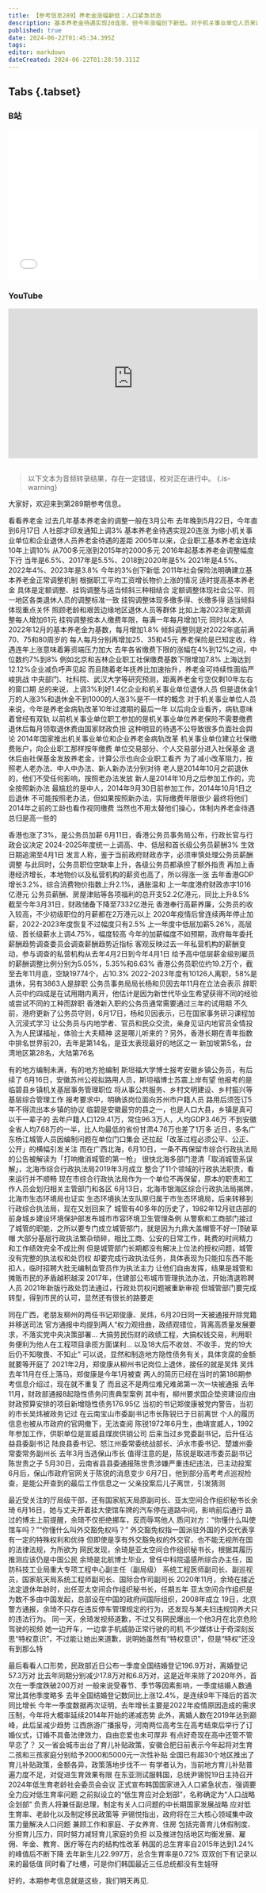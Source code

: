 ```yaml
---
title: 【参考信息289】养老金涨幅新低；人口紧急状态
description: 基本养老金待遇实现20连涨，但今年涨幅创下新低。对于机关事业单位人员来说，今年是养老金并轨改革10年过渡期的最后一年，“老人老办法、中人中办法、新人新办法”。香港公务员职位空缺率升至约10%，港府宣布公务员将整体加薪3%。老朋友柳州两任书记同一天被通报开除党籍并移送司法。 我国一季度结婚登记数跌破200万对，是近年来除了2020年的第一次。东亚测试服韩国进入人口紧急状态，但…最近三任总统都没生娃。
published: true
date: 2024-06-22T01:45:34.395Z
tags: 
editor: markdown
dateCreated: 2024-06-22T01:28:59.311Z
---
```


## Tabs {.tabset}
### B站
<div style="position: relative; padding: 30% 45%;">
<iframe style="position: absolute; width: 100%; height: 100%; left: 0; top: 0;" src="//player.bilibili.com/player.html?&bvid=BV1vs421T7AB&page=1&as_wide=1&high_quality=1&danmaku=1&autoplay=0" scrolling="no" border="0" frameborder="no" framespacing="0" allowfullscreen="true"></iframe>
</div>

### YouTube
<div style="position: relative; padding: 30% 45%;">
<iframe style="position: absolute; top: 0; left: 0; width: 100%; height: 100%;" src="https://www.youtube-nocookie.com/embed/YouTubeVID" title="YouTube video player" frameborder="0" allow="accelerometer; autoplay; clipboard-write; encrypted-media; gyroscope; picture-in-picture" allowfullscreen></iframe>
</div>

## 

> 以下文本为音频转录结果，存在一定错误，校对正在进行中。
{.is-warning}

大家好，欢迎来到第289期参考信息。

看看养老金
过去几年基本养老金的调整一般在3月公布
去年晚到5月22日，今年直到6月17日
人社部才印发通知上调3%
基本养老金待遇实现20连涨
为缩小机关事业单位和企业退休人员养老金待遇的差距
2005年以来，企业职工基本养老金连续10年上调10%
从700多元涨到2015年的2000多元
2016年起基本养老金调整幅度下行
当年是6.5%、2017年是5.5%、2018到2020年是5%
2021年是4.5%、2022年4%、2023年是3.8%
今年的3%创下新低
2011年社会保险法明确建立基本养老金正常调整机制
根据职工平均工资增长物价上涨的情况
适时提高基本养老金
具体是定额调整、挂钩调整与适当倾斜三种相结合
定额调整体现社会公平、同一地区各类退休人员的调整标准一致
挂钩调整体现多缴多得、长缴多得
适当倾斜体现重点关怀
照顾老龄和艰苦边缘地区退休人员等群体
比如上海2023年定额调整每人增加61元
挂钩调整按本人缴费年限，每满一年每月增加1元
同时以本人2022年12月的基本养老金为基数，每月增加1.8%
倾斜调整则是对2022年底前满70、75和80周岁的
每人每月分别再增加25、35和45元
养老保险是已知定收，待遇连年上涨意味着筹资端压力加大
去年各省缴费下限的涨幅在4%到12%之间，中位数约7%到8%
例如北京和吉林企业职工社保缴费基数下限增加7.8%
上海达到12.12%企业减负呼声见起
而且随着老年抚养比加速抬升，养老金可持续性面临严峻挑战
中央部门、社科院、武汉大学等研究预测，距离养老金亏空仅剩10年左右的窗口期
总的来说，上调3%利好1.4亿企业和机关事业单位退休人员
但是退休金1万的人涨3%和退休金不到1000的人涨3%是不一样的概念
对于机关事业单位人员来说，今年是养老金病轨改革10年过渡期的最后一年
以后向企业看齐，病轨意味着曾经有双轨
以前机关事业单位职工参加的是机关事业单位养老保险不需要缴费
退休后每月领取退休费由国家财政负担
这种明显的待遇不公导致很多负面社会舆论
2014年国家推出机关事业单位和企业养老金病轨改革
机关事业单位建立社保缴费账户，向企业职工那样按年缴费
单位交易部分、个人交易部分进入社保基金
退休后由社保基金发放养老金，计算公示也向企业职工看齐
为了减小改革阻力，按照老人老办法、中人中办法、新人新办法分别对待
老人是2014年10月之前退休的，他们不受任何影响，按照老办法发放
新人是2014年10月之后参加工作的，完全按照新办法
最尴尬的是中人，2014年9月30日前参加工作，2014年10月1日之后退休
不可能按照老办法，但如果按照新办法，实际缴费年限很少
最终将他们2014年之前的工龄也看作视同缴费
当然也不用太替他们操心，体制内养老金待遇总归是高一些的



香港也涨了3%，是公务员加薪
6月11日，香港公务员事务局公布，行政长官与行政会议决定
2024-2025年度统一上调高、中、低层和首长级公务员薪酬3%
生效日期追溯至4月1日
发言人称，鉴于当前政府财政赤字，必须审慎处理公务员薪酬调整
与此同时，公务员职位空缺率上升，各级公务员都承担了额外指责
再加上香港经济增长，本地物价以及私营机构的薪资也高了，所以得涨一涨
去年香港GDP增长3.2%，综合消费物价指数上升2.1%，通胀温和
上一年度港府财政赤字1016亿港元
公务员薪酬、房屋津贴等各项福利的总开支52.2亿港元，同比上升8.5%
截至今年3月31日，财政储备下降至7332亿港元
香港奉行高薪养廉，公务员的收入较高，不少初级职位的月薪都在2万港元以上
2020年疫情后曾连续两年停止加薪，2022-2023年度恢复不过幅度只有2.5%
上一年度中低层加薪5.26%，高层级、首长级薪水上调4.75%，幅度较高
今年的加薪幅度不如预期，政府每年委托薪酬趋势调查委员会调查薪酬趋势近指标
客观反映过去一年私营机构的薪酬变动，参与调查的私营机构从去年4月2日到今年4月1日
给予高中低层薪金级别雇员的薪酬调整比例分别为5.05%，5.35%和6.63%
香港公务员职位约19.2万个，截至去年11月底，空缺19774个，占10.3%
2022-2023年度有10126人离职，58%是退休，另有3863人是辞职
公务员事务局局长杨和贝因去年11月在立法会表示
辞职人员中约四成是在试用期内离开，他估计是因为新世代毕业生希望获得不同的经验或尝试不同的工种而辞职
香港新入职的公务员通常需要通过三年的试用期
不久前，港府更新了公务员守则，6月17日，杨和贝因表示，已在国家事务研习课程加入沉浸式学习
让公务员与内地学者、官员和民众交流，亲身见证内地官员全情投入为人民谋福祉，体验士大夫精神
这是哪儿听来的？另外，香港长期在青年指数中排名世界前20，去年是第14名，是亚太表现最好的地区之一
新加坡第5名，台湾地区第28名，大陆第76名


有的地方编制未满，有的地方抢编制
斯坦福大学博士报考安徽乡镇公务员，有后续了
6月16日，安徽苏州公视拟路用人员，斯坦福博士苏震上岸有望
他报考的是临碧县乡镇机关基层事务管理职位
将从事公共服务、乡村文明建设、乡村振兴等基层综合管理工作
报考要求中，明确该岗位面向苏州市户籍人员
路用后须签订5年不得流出本乡镇的协议
临碧是安徽最穷的县之一，也是人口大县，乡镇是真可以干一辈子的
去年户籍人口129.41万，常住96.3万人，人均GDP3.46万
不到安徽全省人均7.68万的一半，比人均最低的省份甘肃4.76万也差了1万多
近日，多名广东杨江城管人员因编制问题在单位门口集会
还拉起「改革过程必须公平、公正、公开」的横幅引发关注
而在广西北海，6月10日，一条不再保留市综合行政执法局的公告被解读为「打响撤消城管的第一枪」
很快北海多部门澄清「取消城管系误解」，北海市综合行政执法局2019年3月成立
整合了11个领域的行政执法职责，看来运行并不顺畅
现在市综合行政执法局作为一个单位不再保留，原本的职责和工作人员会划归相关主管部门和各区
6月13日，北海市银海区综合行政执法局揭牌，北海市生态环境局也证实
生态环境执法支队原归属于市生态环境局，后来转移到行政综合执法局，现在又划回来了
城管有40多年的历史了，1982年12月驻店部的前身城乡建设环境保护部发布城市市容环境卫生管理条例
从警察和工商部门接过了城管的职能，之所以要专门成立城管部门，就是因为九鼎大盖帽管不好一顶破草帽
大部分基层行政执法繁杂琐碎，相比工商、公安的日常工作，耗费的时间精力和工作绩效完全不成比例
但是城管部门长期都没有解决上位法的授权问题，城管没有完整的执法权和处罚权
却要完成行政执法任务，具体表现为只能扣东西不能扣人，临时招聘大批无编制血管员作为执法主力
让他们自由发挥，结果是城管和摊贩市民的矛盾越积越深
2017年，住建部公布城市管理执法办法，开始清退聆聘人员
2021年新版行政处罚法通过，行政处罚权问题被重新审视
但城管部门要完成转型，得到市民的认可，显然还有很长的路要走

同在广西，老朋友柳州的两任书记郑俊康、吴炜，6月20日同一天被通报开除党籍并移送司法
官方通报中均提到两人“权力观扭曲，政绩观错位，背离高质量发展要求，不落实党中央决策部署...
大搞劳民伤财的政绩工程，大搞权钱交易，利用职务便利为他人在工程项目承揽方面谋利...
以及18大后不收敛、不收手，党的19大后仍不知敬畏、不知止”
可以说，显然和制造地方隐性债务有关，具体贪腐的金额就要等开庭了
2021年2月，郑俊康从柳州书记岗位上退休，接任的就是吴炜
吴炜去年11月在任上落马，郑俊康是今年1月被查
两人的简历已经在当时的第186期参考信息介绍过，现在就不重复了
而且这不是两位难兄难弟第一次一块被通报
去年11月，财政部通报8起隐性债务问责典型案例
其中有，柳州要求国企垫资建设应由财政预算安排的项目新增隐性债务176.95亿
当初的书记郑俊康被党内警告，当初的市长吴炜被政务记过
在云南宝山市委副书记市长陈锐已于日前离世
个人的履历信息也被从市政府的官网撤下，无法查阅
陈锐1972年6月生，曲靖宣威人，1992年参加工作，供职单位是宣威县煤炭供销公司
后来当过乡党委副书记，后升任沾益县委副书记
陆良县委书记、怒江州委常委统战部长、泸水市委书记、楚雄州委常委常务副州长
去年3月当选保山市长
值得注意的是，陈锐是取进市委员副书记陈世贵之子
5月30日，云南省县县委通报陈世贵涉嫌严重违纪违法，已主动投案
6月后，保山市政府官网关于陈锐的消息变少
6月7日，他到部分高考考点巡视检查，是能公开查到的最后工作信息之一
父亲投案后儿子离世，引发猜测

最近受关注的厅局级干部，还有国家航天局原副司长、亚太空间合作组织秘书长余琦
6月16日，她与丈夫开着挂大使馆车牌的汽车停在道路中间，影响前后通行
路过的博主上前提醒，余琦不仅拒绝挪车，反而辱骂他人
质问对方：“你懂什么叫使馆车吗？”“你懂什么叫外交豁免权吗？”
外交豁免权指一国派驻外国的外交代表享有一定的特殊权利和优待
但即使是享有外交豁免权的外交官，也不能无视所在国的法律法规，为所欲为
网民发现，余琦是亚太空间合作组织秘书长，根据其履历推测应该仍是中国公民
余琦是北航博士毕业，曾任中科院遥感所综合办主任，国防科技工业局重大专项工程中心副主任（副局级）
系统工程医师副司长、副巡视员，国家航天局系统工程师副司长、国际合作司副司长
2020年11月，余琦在接近法定退休年龄时，出任亚太空间合作组织秘书长，任期五年
亚太空间合作组织是为数不多由中国发起，总部设在中国的政府间国际组织，2008年成立
19日，北京警方通报，余琦不只存在违反停车管理规定的行为，还发现与某夫妇违规饲养犬只的违法行为。
同一天，余琦发视频道歉，不过又有网民爆出一个他3月在北京危险驾驶的视频
她一边开车，一边拿手机威胁正常行驶的司机
不少媒体让于奇深刻反思“特权意识”，不过能让她出来道歉，说明她虽然有“特权意识”，但是“特权”还没有到那么特

最后看看人口形势，民政部近日公布一季度全国结婚登记196.9万对，离婚登记57.3万对
比去年同期分别减少17.8万对和6.8万对，这是近年来除了2020年外，首次在一季度跌破200万对
一般来说受春节、季节等因素影响，一季度结婚人数通常比其他季度略多
去年全国结婚登记数同比上涨12.4%，是连续9年下降后的首次同比增长
今年一季度数据再次证明，去年增长主要是2022年疫情原因造成的需求压制，今年将大概率延续2014年开始的递减态势
此外，离婚人数在2019年达到巅峰，此后呈减少趋势
江西旅游广播报导，河南两位高考生在高考结束后举行了订婚仪式，订婚不具备法律效力，自由恋爱也未可厚非
有点好奇现在高中还管不管早恋了？
又一省会城市出台了育儿补贴政策，安徽合肥日前表示今年起将对生育二孩和三孩家庭分别给予2000和5000元一次性补贴
全国已有超30个地区推出了育儿补贴政策，金额各异，政策落地步伐不一
有学者认为，当前地方育儿补贴普遍力度不足，对促进生育效果有限
在东亚测试服韩国，总统尹锡悦19日主持召开2024年低生育老龄社会委员会会议
正式宣布韩国国家进入人口紧急状态，强调要全力应对低生育率问题
之前拟设立的“低生育应对企划部”，名称确定为“人口战略企划部”
负责人将兼任副总理，制定有关人口问题的中长期国家发展战略
应对低生育率、老龄化以及制定移民政策等
尹锡悦指出，政府将在三大核心领域集中政策力量解决人口问题
兼顾工作和家庭、子女养育、住房
包括完善育儿休假制度、分担育儿压力，同时努力减轻育儿家庭的负担
以及推进包括地区均衡发展、雇佣、年金、教育、医疗等在内的结构性改革
韩国的总生育率自2015年达到1.24%的峰值后不断下降
去年新生儿22.997万，总合生育率是0.72%
双双创下有记录以来的最低值
同时看了吐槽，可是你们韩国最近三任总统都没有生娃呀

好的，本期参考信息就是这些，我们明天再见.
